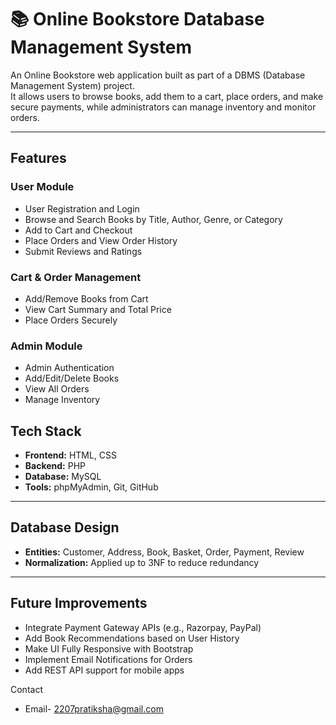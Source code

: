 # 📚 Online Bookstore Database Management System

An Online Bookstore web application built as part of a DBMS (Database Management System) project.  
It allows users to browse books, add them to a cart, place orders, and make secure payments, while administrators can manage inventory and monitor orders.

---

## Features

###  User Module
- User Registration and Login
- Browse and Search Books by Title, Author, Genre, or Category
- Add to Cart and Checkout
- Place Orders and View Order History
- Submit Reviews and Ratings

###  Cart & Order Management
- Add/Remove Books from Cart
- View Cart Summary and Total Price
- Place Orders Securely

###  Admin Module
- Admin Authentication
- Add/Edit/Delete Books
- View All Orders
- Manage Inventory

## Tech Stack

- **Frontend:** HTML, CSS  
- **Backend:** PHP  
- **Database:** MySQL  
- **Tools:** phpMyAdmin, Git, GitHub  

---

##  Database Design

- **Entities:** Customer, Address, Book, Basket, Order, Payment, Review  
- **Normalization:** Applied up to 3NF to reduce redundancy    

---

## Future Improvements

- Integrate Payment Gateway APIs (e.g., Razorpay, PayPal)
- Add Book Recommendations based on User History
- Make UI Fully Responsive with Bootstrap
- Implement Email Notifications for Orders
- Add REST API support for mobile apps

Contact
- Email- 2207pratiksha@gmail.com
